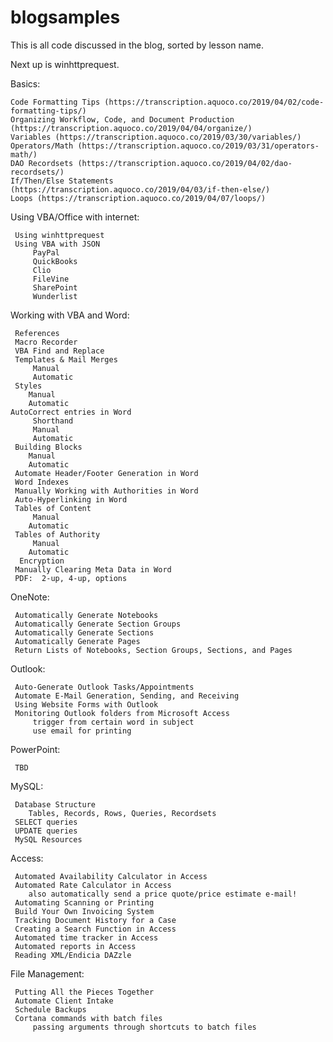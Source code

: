 # blogsamples
This is all code discussed in the blog, sorted by lesson name.

Next up is winhttprequest.

Basics:

    Code Formatting Tips (https://transcription.aquoco.co/2019/04/02/code-formatting-tips/)
    Organizing Workflow, Code, and Document Production (https://transcription.aquoco.co/2019/04/04/organize/)
    Variables (https://transcription.aquoco.co/2019/03/30/variables/)    
    Operators/Math (https://transcription.aquoco.co/2019/03/31/operators-math/)    
    DAO Recordsets (https://transcription.aquoco.co/2019/04/02/dao-recordsets/)    
    If/Then/Else Statements (https://transcription.aquoco.co/2019/04/03/if-then-else/)    
    Loops (https://transcription.aquoco.co/2019/04/07/loops/)
    
Using VBA/Office with internet:

     Using winhttprequest
     Using VBA with JSON
         PayPal
         QuickBooks
         Clio
         FileVine
         SharePoint 
         Wunderlist

 Working with VBA and Word:

     References
     Macro Recorder
     VBA Find and Replace
     Templates & Mail Merges
         Manual
         Automatic
     Styles
        Manual
        Automatic
    AutoCorrect entries in Word
         Shorthand
         Manual
         Automatic
     Building Blocks
        Manual
        Automatic
     Automate Header/Footer Generation in Word
     Word Indexes
     Manually Working with Authorities in Word
     Auto-Hyperlinking in Word 
     Tables of Content
         Manual
        Automatic 
     Tables of Authority
         Manual
        Automatic 
      Encryption
     Manually Clearing Meta Data in Word
     PDF:  2-up, 4-up, options

 OneNote:

     Automatically Generate Notebooks
     Automatically Generate Section Groups
     Automatically Generate Sections
     Automatically Generate Pages
     Return Lists of Notebooks, Section Groups, Sections, and Pages 

 Outlook:

     Auto-Generate Outlook Tasks/Appointments
     Automate E-Mail Generation, Sending, and Receiving
     Using Website Forms with Outlook
     Monitoring Outlook folders from Microsoft Access 
         trigger from certain word in subject
         use email for printing

 PowerPoint:

     TBD

 MySQL:

     Database Structure
     	Tables, Records, Rows, Queries, Recordsets
     SELECT queries
     UPDATE queries
     MySQL Resources

 Access:

     Automated Availability Calculator in Access
     Automated Rate Calculator in Access 
     	also automatically send a price quote/price estimate e-mail!
     Automating Scanning or Printing
     Build Your Own Invoicing System
     Tracking Document History for a Case
     Creating a Search Function in Access 
     Automated time tracker in Access 
     Automated reports in Access 
     Reading XML/Endicia DAZzle

 File Management:

     Putting All the Pieces Together 
     Automate Client Intake
     Schedule Backups
     Cortana commands with batch files
         passing arguments through shortcuts to batch files 
	
